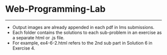 # Web-Programming-Lab 
__________________
- Output images are already appended in each pdf in lms submissions.
- Each folder contains the solutions to each sub-problem in an exercise as a separate html or .js file. 
- For example, ex4-6-2.html refers to the 2nd sub part in Solution 6 in Exercise 4. 

